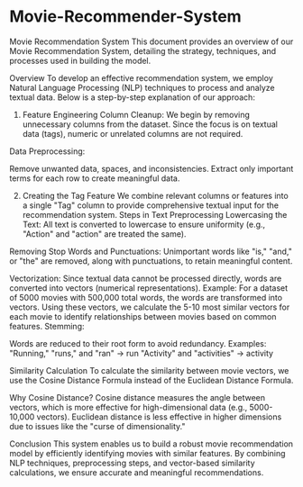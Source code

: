 # Movie-Recommender-System


Movie Recommendation System
This document provides an overview of our Movie Recommendation System, detailing the strategy, techniques, and processes used in building the model.

Overview
To develop an effective recommendation system, we employ Natural Language Processing (NLP) techniques to process and analyze textual data. Below is a step-by-step explanation of our approach:

1. Feature Engineering
Column Cleanup:
We begin by removing unnecessary columns from the dataset. Since the focus is on textual data (tags), numeric or unrelated columns are not required.

Data Preprocessing:

Remove unwanted data, spaces, and inconsistencies.
Extract only important terms for each row to create meaningful data.

2. Creating the Tag Feature
We combine relevant columns or features into a single "Tag" column to provide comprehensive textual input for the recommendation system.
Steps in Text Preprocessing
Lowercasing the Text:
All text is converted to lowercase to ensure uniformity (e.g., "Action" and "action" are treated the same).

Removing Stop Words and Punctuations:
Unimportant words like "is," "and," or "the" are removed, along with punctuations, to retain meaningful content.


Vectorization:
Since textual data cannot be processed directly, words are converted into vectors (numerical representations).
Example: For a dataset of 5000 movies with 500,000 total words, the words are transformed into vectors.
Using these vectors, we calculate the 5-10 most similar vectors for each movie to identify relationships between movies based on common features.
Stemming:

Words are reduced to their root form to avoid redundancy.
Examples:
"Running," "runs," and "ran" → run
"Activity" and "activities" → activity


Similarity Calculation
To calculate the similarity between movie vectors, we use the Cosine Distance Formula instead of the Euclidean Distance Formula.

Why Cosine Distance?
Cosine distance measures the angle between vectors, which is more effective for high-dimensional data (e.g., 5000-10,000 vectors).
Euclidean distance is less effective in higher dimensions due to issues like the "curse of dimensionality."


Conclusion
This system enables us to build a robust movie recommendation model by efficiently identifying movies with similar features. By combining NLP techniques, preprocessing steps, and vector-based similarity calculations, we ensure accurate and meaningful recommendations.
